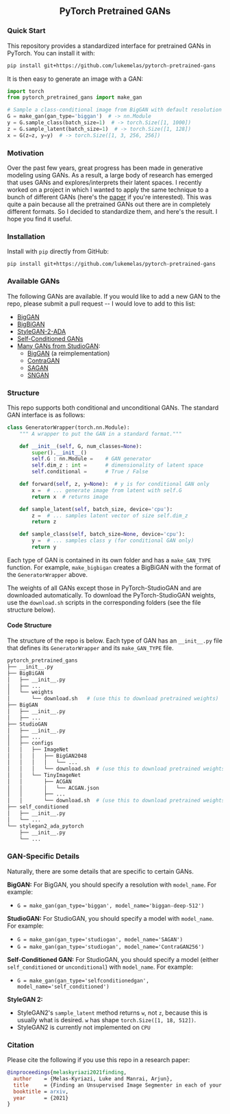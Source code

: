 <div align="center">

## PyTorch Pretrained GANs
<!-- [![Paper](http://img.shields.io/badge/paper-arxiv.1001.2234-B31B1B.svg)](https://www.nature.com/articles/nature14539) -->
<!-- [![Conference](http://img.shields.io/badge/CVPR-2021-4b44ce.svg)](https://papers.nips.cc/book/advances-in-neural-information-processing-systems-31-2018) -->

</div>

<!-- TODO: Add video -->

### Quick Start
This repository provides a standardized interface for pretrained GANs in PyTorch. You can install it with:
```bash
pip install git+https://github.com/lukemelas/pytorch-pretrained-gans
```
It is then easy to generate an image with a GAN:
```python
import torch
from pytorch_pretrained_gans import make_gan

# Sample a class-conditional image from BigGAN with default resolution 256
G = make_gan(gan_type='biggan')  # -> nn.Module
y = G.sample_class(batch_size=1)  # -> torch.Size([1, 1000])
z = G.sample_latent(batch_size=1)  # -> torch.Size([1, 128])
x = G(z=z, y=y)  # -> torch.Size([1, 3, 256, 256])
```

### Motivation
Over the past few years, great progress has been made in generative modeling using GANs. As a result, a large body of research has emerged that uses GANs and explores/interprets their latent spaces. I recently worked on a project in which I wanted to apply the same technique to a bunch of different GANs (here's the [paper](https://github.com/lukemelas/unsupervised-image-segmentation) if you're interested). This was quite a pain because all the pretrained GANs out there are in completely different formats. So I decided to standardize them, and here's the result. I hope you find it useful. 

### Installation
Install with `pip` directly from GitHub: 
```
pip install git+https://github.com/lukemelas/pytorch-pretrained-gans
```

### Available GANs

The following GANs are available. If you would like to add a new GAN to the repo, please submit a pull request -- I would love to add to this list: 
 - [BigGAN](https://github.com/ajbrock/BigGAN-PyTorch)
 - [BigBiGAN](https://arxiv.org/abs/1907.02544)
 - [StyleGAN-2-ADA](https://arxiv.org/abs/1912.04958)
 - [Self-Conditioned GANs](https://arxiv.org/abs/2006.10728)
 - [Many GANs from StudioGAN](https://github.com/POSTECH-CVLab/PyTorch-StudioGAN):
   - [BigGAN](https://github.com/POSTECH-CVLab/PyTorch-StudioGAN) (a reimplementation)
   - [ContraGAN](https://github.com/POSTECH-CVLab/PyTorch-StudioGAN)
   - [SAGAN](https://arxiv.org/abs/1805.08318)
   - [SNGAN](https://arxiv.org/abs/1802.05957)



### Structure

This repo supports both conditional and unconditional GANs. The standard GAN interface is as follows:

```python
class GeneratorWrapper(torch.nn.Module):
    """ A wrapper to put the GAN in a standard format."""

    def __init__(self, G, num_classes=None):
        super().__init__()
        self.G : nn.Module =    # GAN generator
        self.dim_z : int =      # dimensionality of latent space
        self.conditional =      # True / False

    def forward(self, z, y=None):  # y is for conditional GAN only
        x =  # ... generate image from latent with self.G
        return x  # returns image

    def sample_latent(self, batch_size, device='cpu'):
        z =  # ... samples latent vector of size self.dim_z
        return z

    def sample_class(self, batch_size=None, device='cpu'):
        y =  # ... samples class y (for conditional GAN only)
        return y
```

Each type of GAN is contained in its own folder and has a `make_GAN_TYPE` function. For example, `make_bigbigan` creates a BigBiGAN with the format of the `GeneratorWrapper` above. 

The weights of all GANs except those in PyTorch-StudioGAN and are downloaded automatically. To download the PyTorch-StudioGAN weights, use the `download.sh` scripts in the corresponding folders (see the file structure below). 

#### Code Structure
The structure of the repo is below. Each type of GAN has an `__init__.py` file that defines its `GeneratorWrapper` and its `make_GAN_TYPE` file. 

```bash
pytorch_pretrained_gans
├── __init__.py
├── BigBiGAN
│   ├── __init__.py
│   ├── ...
│   └── weights
│       └── download.sh   # (use this to download pretrained weights)
├── BigGAN
│   ├── __init__.py
│   ├── ...
├── StudioGAN
│   ├── __init__.py
│   ├── ...
│   ├── configs
│   │   ├── ImageNet
│   │   │   ├── BigGAN2048
│   │   │   │   └── ...
│   │   │   └── download.sh  # (use this to download pretrained weights)
│   │   └── TinyImageNet
│   │       ├── ACGAN
│   │       │   └── ACGAN.json
│   │       ├── ...
│   │       └── download.sh  # (use this to download pretrained weights)
├── self_conditioned
│   ├── __init__.py
│   └── ...
└── stylegan2_ada_pytorch
    ├── __init__.py
    └── ...
```

### GAN-Specific Details

Naturally, there are some details that are specific to certain GANs. 

**BigGAN:** For BigGAN, you should specify a resolution with `model_name`. For example:
 * `G = make_gan(gan_type='biggan', model_name='biggan-deep-512')`

**StudioGAN:** For StudioGAN, you should specify a model with `model_name`. For example:
 * `G = make_gan(gan_type='studiogan', model_name='SAGAN')`
 * `G = make_gan(gan_type='studiogan', model_name='ContraGAN256')`

**Self-Conditioned GAN:** For StudioGAN, you should specify a model (either `self_conditioned` or `unconditional`) with `model_name`. For example:
 * `G = make_gan(gan_type='selfconditionedgan', model_name='self_conditioned')`

**StyleGAN 2:** 
 * StyleGAN2's `sample_latent` method returns `w`, not `z`, because this is usually what is desired. `w` has shape `torch.Size([1, 18, 512])`.
 * StyleGAN2 is currently not implemented on `CPU`

### Citation
Please cite the following if you use this repo in a research paper:
```bibtex
@inproceedings{melaskyriazi2021finding,
  author    = {Melas-Kyriazi, Luke and Manrai, Arjun},
  title     = {Finding an Unsupervised Image Segmenter in each of your Deep Generative Models},
  booktitle = arxiv,
  year      = {2021}
}
```
